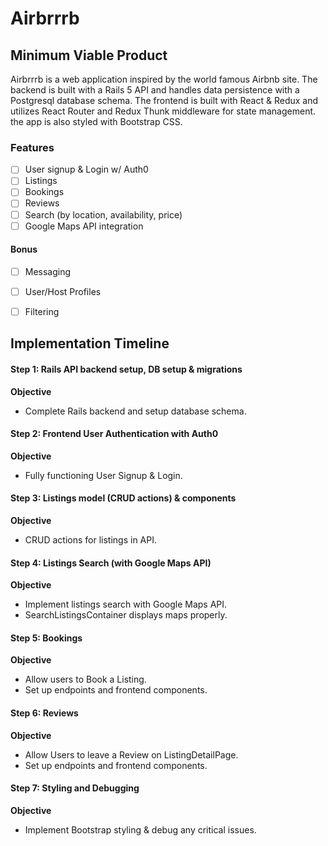 # Airbrrrb

[Live Site (heroku)]: https://airbrrrb.herokuapp.com

## Minimum Viable Product

Airbrrrb is a web application inspired by the world famous Airbnb site. The backend is built with a Rails 5 API and handles data persistence with a Postgresql database schema. The frontend is built with React & Redux and utilizes React Router and Redux Thunk middleware for state management. the app is also styled with Bootstrap CSS.

### Features

- [ ] User signup & Login w/ Auth0
- [ ] Listings 
- [ ] Bookings
- [ ] Reviews
- [ ] Search (by location, availability, price)
- [ ] Google Maps API integration

#### Bonus
- [ ] Messaging
- [ ] User/Host Profiles
- [ ] Filtering


## Implementation Timeline

#### Step 1: Rails API backend setup, DB setup & migrations

**Objective** 
  - Complete Rails backend and setup database schema.

#### Step 2: Frontend User Authentication with Auth0

**Objective**
  - Fully functioning User Signup & Login.

#### Step 3: Listings model (CRUD actions) & components
  
**Objective**
  - CRUD actions for listings in API.

#### Step 4: Listings Search (with Google Maps API)

**Objective**
  - Implement listings search with Google Maps API.
  - SearchListingsContainer displays maps properly.

#### Step 5: Bookings

**Objective**
  - Allow users to Book a Listing.
  - Set up endpoints and frontend components.

#### Step 6: Reviews

**Objective**
  - Allow Users to leave a Review on ListingDetailPage.
  - Set up endpoints and frontend components.

#### Step 7: Styling and Debugging

**Objective**
  - Implement Bootstrap styling & debug any critical issues.

